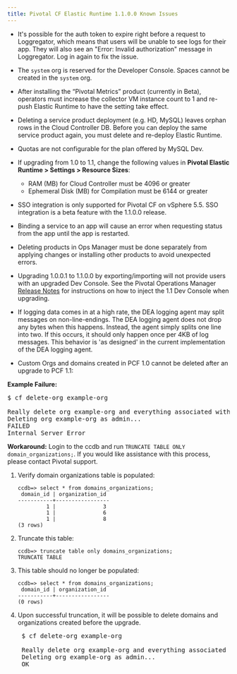 ```yaml
---
title: Pivotal CF Elastic Runtime 1.1.0.0 Known Issues
---
```


* It's possible for the auth token to expire right before a request to Loggregator, which means that users will be unable to see logs for their app. They will also see an "Error: Invalid authorization" message in Loggregator. Log in again to fix the issue.

* The `system` org is reserved for the Developer Console. Spaces cannot be created in the `system` org.

* After installing the “Pivotal Metrics” product (currently in Beta), operators must increase the collector VM instance count to 1 and re-push Elastic Runtime to have the setting take effect.

* Deleting a service product deployment (e.g. HD, MySQL) leaves orphan rows in the Cloud Controller DB. Before you can deploy the same service product again, you must delete and re-deploy Elastic Runtime.

* Quotas are not configurable for the plan offered by MySQL Dev.

* If upgrading from 1.0 to 1.1, change the following values in **Pivotal Elastic Runtime > Settings > Resource Sizes**:
	* RAM (MB) for Cloud Controller must be 4096 or greater
	* Ephemeral Disk (MB) for Compilation must be 6144 or greater

* SSO integration is only supported for Pivotal CF on vSphere 5.5. SSO integration is a beta feature with the 1.1.0.0 release.

* Binding a service to an app will cause an error when requesting status from the app until the app is restarted.

* Deleting products in Ops Manager must be done separately from applying changes or installing other products to avoid unexpected errors.

* Upgrading 1.0.0.1 to 1.1.0.0 by exporting/importing will not provide users with an upgraded Dev Console. See the Pivotal Operations Manager [Release Notes](./opsmanager_rn.html) for instructions on how to inject the 1.1 Dev Console when upgrading.

* If logging data comes in at a high rate, the DEA logging agent may split
messages on non-line-endings.
The DEA logging agent does not drop any bytes when this happens.
Instead, the agent simply splits one line into two.
If this occurs, it should only happen once per 4KB of log messages.
This behavior is 'as designed' in the current implementation of the DEA logging
agent.

* Custom Orgs and domains created in PCF 1.0 cannot be deleted after an upgrade to PCF 1.1:

__Example Failure:__

<pre class='terminal'>
$ cf delete-org example-org

Really delete org example-org and everything associated with it?> yes
Deleting org example-org as admin...
FAILED
Internal Server Error
</pre>

__Workaround:__
Login to the ccdb and run `TRUNCATE TABLE ONLY domain_organizations;`. If you would like assistance with this process, please contact Pivotal support.

1. Verify domain organizations table is populated:

    ```
    ccdb=> select * from domains_organizations;
     domain_id | organization_id
    -----------+-----------------
             1 |               3
             1 |               6
             1 |               8
    (3 rows)
    ```

1. Truncate this table:

    ```
    ccdb=> truncate table only domains_organizations;
    TRUNCATE TABLE
    ```

1. This table should no longer be populated:

    ```
    ccdb=> select * from domains_organizations;
     domain_id | organization_id
    -----------+-----------------
    (0 rows)
    ```

1. Upon successful truncation, it will be possible to delete domains and organizations created before the upgrade.

    <pre class='terminal'>
    $ cf delete-org example-org

    Really delete org example-org and everything associated with it?> y
    Deleting org example-org as admin...
    OK
    </pre>
